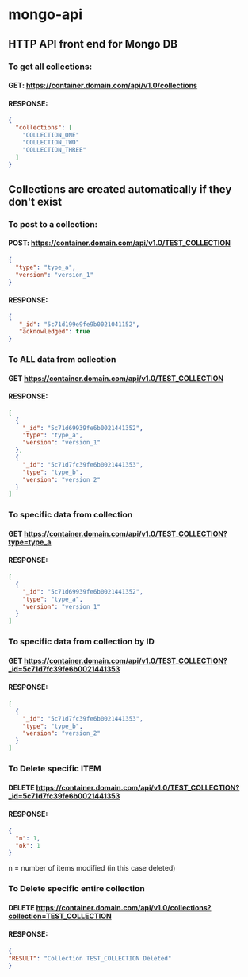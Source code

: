 # mongo-api
## HTTP API front end for Mongo DB

### To get all collections:
#### GET: https://container.domain.com/api/v1.0/collections
#### RESPONSE: 
```json
{
  "collections": [
    "COLLECTION_ONE" 
    "COLLECTION_TWO" 
    "COLLECTION_THREE"
  ]
}
```

## Collections are created automatically if they don't exist

### To post to a collection:
#### POST: https://container.domain.com/api/v1.0/TEST_COLLECTION
```json
{
  "type": "type_a",
  "version": "version_1"
}
```
#### RESPONSE: 
```json
{
   "_id": "5c71d199e9fe9b0021041152",
   "acknowledged": true
}
```

### To ALL data from collection
#### GET https://container.domain.com/api/v1.0/TEST_COLLECTION
#### RESPONSE:
```json
[
  {
    "_id": "5c71d69939fe6b0021441352",
    "type": "type_a",
    "version": "version_1"
  },
  {
    "_id": "5c71d7fc39fe6b0021441353",
    "type": "type_b",
    "version": "version_2"
  }
]
```

### To specific data from collection
#### GET https://container.domain.com/api/v1.0/TEST_COLLECTION?type=type_a
#### RESPONSE:
```json
[
  {
    "_id": "5c71d69939fe6b0021441352",
    "type": "type_a",
    "version": "version_1"
  }
]
```

### To specific data from collection by ID
#### GET https://container.domain.com/api/v1.0/TEST_COLLECTION?_id=5c71d7fc39fe6b0021441353
#### RESPONSE:
```json
[
  {
    "_id": "5c71d7fc39fe6b0021441353",
    "type": "type_b",
    "version": "version_2"
  }
]
```

### To Delete specific ITEM
#### DELETE  https://container.domain.com/api/v1.0/TEST_COLLECTION?_id=5c71d7fc39fe6b0021441353
#### RESPONSE:
```json
{
  "n": 1,
  "ok": 1
}
```
n = number of items modified (in this case deleted)

### To Delete specific entire collection
#### DELETE  https://container.domain.com/api/v1.0/collections?collection=TEST_COLLECTION
#### RESPONSE:
```json
{
"RESULT": "Collection TEST_COLLECTION Deleted"
}
```


